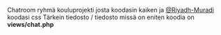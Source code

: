 Chatroom ryhmä kouluprojekti josta koodasin kaiken ja [@Riyadh-Muradi](https://www.github.com/Riyadh-Muradi) koodasi css
Tärkein tiedosto / tiedosto missä on eniten koodia on **views/chat.php**
